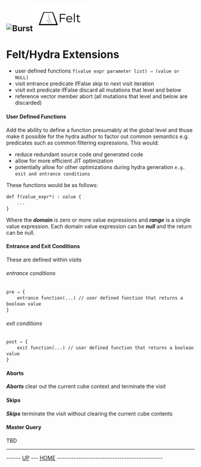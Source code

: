 ![Burst](../doc/burst_small.png "")![](./felt_small.png "")
--

# Felt/Hydra Extensions

* user defined functions `f(value expr parameter list) ⇒ (value or NULL)`
* visit entrance predicate ifFalse skip to next visit iteration
* visit exit predicate ifFalse discard all mutations that level and below
* reference vector member abort (all mutations that level and below are discarded)

#### User Defined Functions
Add the ability to define a function presumably at the global level and thuse
make it possible for the hydra author to factor out common semantics e.g. predicates such
as common filtering expressions. This would:
* reduce redundant source code _and_ generated code
* allow for more efficient JIT optimization
* potentially allow for other optimizations during hydra generation `e.g. exit and entrance conditions`

These functions would be as follows:
    
    def f(value_expr*) : value {
        ...
    }
   
Where the ___domain___ is zero or more value expressions and ___range___ is a single value expression. 
Each domain value expression can be ___null___ and the return can be null.

#### Entrance and Exit Conditions
These are defined within visits

###### entrance conditions
    pre ⇒ {
        entrance function(...) // user defined function that returns a boolean value
    }

###### exit conditions
    post ⇒ {
        exit function(...) // user defined function that returns a boolean value
    }

#### Aborts 
___Aborts___ clear out the current cube context and terminate the visit
 
#### Skips
___Skips___ terminate the visit without clearing the current cube contents



#### Master Query
TBD

---
------ [UP](../readme.md) ---  [HOME](../../readme.md) --------------------------------------------

